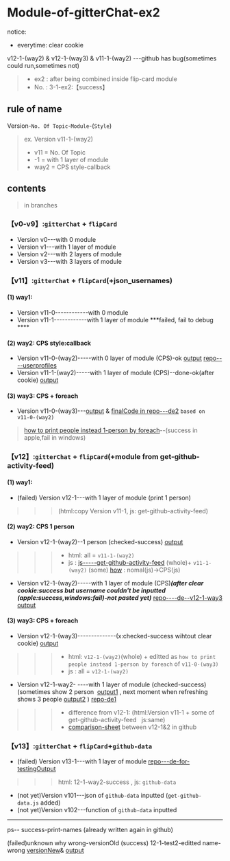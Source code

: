 # Module-of-gitterChat-ex2

notice:
- everytime: clear cookie

 v12-1-(way2) &  v12-1-(way3)   & v11-1-(way2)  ---github has bug(sometimes could run,sometimes not)

>- ex2 : after being combined inside flip-card module
>- No. : 3-1-ex2:【success】

## rule of name
Version-`No. Of Topic`-`Module`-(`Style`)
>ex.  Version v11-1-(way2)
>* v11 = No. Of Topic
>* -1 =  with 1 layer  of module
>* way2 = CPS style-callback

##  contents
>in branches

### 【v0-v9】:`gitterChat` + `flipCard`
- Version v0---with 0 module
- Version v1---with 1 layer  of module
- Version v2---with 2 layers of module
- Version v3---with 3 layers of module

### 【v11】:`gitterChat` + `flipCard`(+json_usernames)
#### (1) way1:
- Version v11-0------------with 0 module
- Version v11-1------------with 1 layer  of module  ***failed, fail to debug ****
#### (2) way2:  CPS style:callback
- Version v11-0-(way2)-----with 0 layer  of module (CPS)-ok  [output](https://i.imgur.com/ILMrzJT.png)  [repo----userprofiles](https://github.com/kiecoo/userprofiles)
- Version v11-1-(way2)-----with 1 layer  of module (CPS)--done-ok(after cookie)  [output](https://i.imgur.com/ILMrzJT.png) 

#### (3) way3:  CPS + foreach 
- Version v11-0-(way3)---[output](https://i.imgur.com/RfqIDBk.png) & [finalCode in repo---de2](https://github.com/kiecoo/de2/tree/ce942f41b5b6e2fb94b9e1e970c4b66e772a6e17) `based on  v11-0-(way2)`
> [how to print people instead 1-person by foreach](https://github.com/kiecoo/de2/commit/b93fcaca3536f4d22eb90b168f80ba3f64a8df6c#diff-eacf331f0ffc35d4b482f1d15a887d3b)--(success in apple,fail in windows)

### 【v12】:`gitterChat` + `flipCard`(+module from get-github-activity-feed)
#### (1) way1:
- (failed) Version v12-1---with 1 layer  of module  (print 1 person)
>>>  (html:copy Version v11-1,    js: get-github-activity-feed)


#### (2) way2:  CPS        1 person
- Version v12-1-(way2)--1 person (checked-success)  [output](https://i.imgur.com/NqD3Rg4.png)
>>> - html: all =  `v11-1-(way2)` 
>>> - js : [js-----get-github-activity-feed](https://github.com/kiecoo/get-github-activity-feed/blob/master/index.js) (whole)+  `v11-1-(way2)` (some)  [how](https://github.com/kiecoo/module-gitterChat---ex2/commit/bbc28050ff5373616fc4838e62728296ac50f47a) : nomal(js)->CPS(js)
- Version v12-1-(way2)-----with 1 layer  of module (CPS)***(after clear cookie:success but username couldn't be inputted (apple:success,windows:fail)-not pasted yet)***  [repo----de--v12-1-way3](https://github.com/kiecoo/de--v12-1-way3)   [output](https://i.imgur.com/GU03dnu.png)

#### (3) way3:  CPS + foreach 
- Version v12-1-(way3)--------------(x:checked-success wihtout clear cookie)   [output](https://i.imgur.com/yqy8eEq.png)
>>> - html: `v12-1-(way2)`(whole) +  editted as `how to print people instead 1-person by foreach` of `v11-0-(way3)`
>>> - js : all = `v12-1-(way2)`
- Version v12-1-way2- ----with 1 layer  of module  (checked-success) (sometimes show  2 person  [output1](https://i.imgur.com/94a3HIL.png) , next moment when refreshing shows 3 people [output2](https://i.imgur.com/wi83AvE.png) ) [repo-de1](https://github.com/kiecoo/de1) 
>>> -  difference from v12-1: (html:Version v11-1 + some of  get-github-activity-feed    js:same)
>>>  - [comparison-sheet](https://github.com/kiecoo/module-gitterChat---ex2/commit/28bbff649d69620a97be2f4c281addc5360ab503#diff-eacf331f0ffc35d4b482f1d15a887d3b)  between v12-1&2 in github

### 【v13】:`gitterChat` + `flipCard`+`github-data`
- (failed) Version v13-1---with 1 layer  of module    [repo---de-for-testingOutput](https://github.com/kiecoo/de-for-testingOutput)
>>> html: 12-1-way2-success , js: `github-data`


- (not yet)Version v101---json of `github-data` inputted (`get-github-data.js` added)
- (not yet)Version v102---function of `github-data` inputted

-----
ps-- success-print-names
(already written again in github)

(failed)unknown why wrong-versionOld
(success) 12-1-test2-editted name-wrong  [versionNew](https://github.com/kiecoo/de-for-testingOutput)& [output](https://i.imgur.com/mqrEPg6.png)




